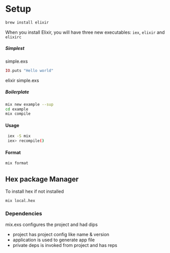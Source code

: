 # Setup

```bash
brew install elixir
```

When you install Elixir, you will have three new executables: `iex`, `elixir` and `elixirc`

##### Simplest

simple.exs

```elixir
IO.puts "Hello world"
```

elixir simple.exs

##### Boilerplate

```bash
mix new example --sup
cd example
mix compile
```

#### Usage

```bash
 iex -S mix
 iex> recompile()
```

#### Format

```bash
mix format
```

## Hex package Manager

To install hex if not installed

```
mix local.hex
```

### Dependencies

mix.exs configures the project and had dips

- project has project config like name & version
- application is used to generate app file
- private deps is invoked from project and has reps

